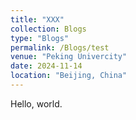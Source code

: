 ```yaml
---
title: "XXX"
collection: Blogs
type: "Blogs"
permalink: /Blogs/test
venue: "Peking Univercity"
date: 2024-11-14
location: "Beijing, China"
---
```

Hello, world.